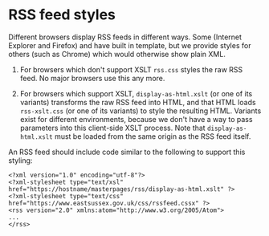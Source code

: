 # RSS feed styles

Different browsers display RSS feeds in different ways. Some (Internet Explorer and Firefox) and have built in template, but we provide styles for others (such as Chrome) which would otherwise show plain XML.

1. For browsers which don't support XSLT `rss.css` styles the raw RSS feed. No major browsers use this any more.

2. For browsers which support XSLT, `display-as-html.xslt` (or one of its variants) transforms the raw RSS feed into HTML, and that HTML loads `rss-xslt.css` (or one of its variants) to style the resulting HTML. Variants exist for different environments, because we don't have a way to pass parameters into this client-side XSLT process. Note that `display-as-html.xslt` must be loaded from the same origin as the RSS feed itself.

An RSS feed should include code similar to the following to support this styling:

	<?xml version="1.0" encoding="utf-8"?>
	<?xml-stylesheet type="text/xsl" href="https://hostname/masterpages/rss/display-as-html.xslt" ?>
    <?xml-stylesheet type="text/css" href="https://www.eastsussex.gov.uk/css/rssfeed.cssx" ?>
	<rss version="2.0" xmlns:atom="http://www.w3.org/2005/Atom">
	...
	</rss>